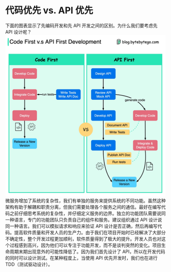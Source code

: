 # 代码优先 vs. API 优先

下面的图表显示了先编码开发和先 API 开发之间的区别。为什么我们要考虑先 API 设计呢？![](../images/api_first.jpg)微服务增加了系统的复杂性，我们有单独的服务来提供系统的不同功能。虽然这种架构有助于解耦和职责分离，但我们需要处理各个服务之间的通信。最好在编写代码之前仔细思考系统的复杂性，并仔细定义服务的边界。独立的功能团队需要说同一种语言，专门的功能团队只负责自己的组件和服务。建议组织通过 API 设计说同一种语言。我们可以模拟请求和响应来验证 API 设计是否正确，然后再编写代码。提高软件质量和开发人员的生产力。由于我们在项目开始时已经解决了大部分不确定性，整个开发过程更加顺利，软件质量得到了极大的提升。开发人员也对这个过程感到高兴，因为他们可以专注于功能开发，而不是谈判突然的变化。项目生命周期末期出现意外的可能性降低了。因为我们首先设计了 API，所以在开发代码的同时可以设计测试。在某种程度上，当使用 API 优先开发时，我们也在进行 TDD（测试驱动设计）。